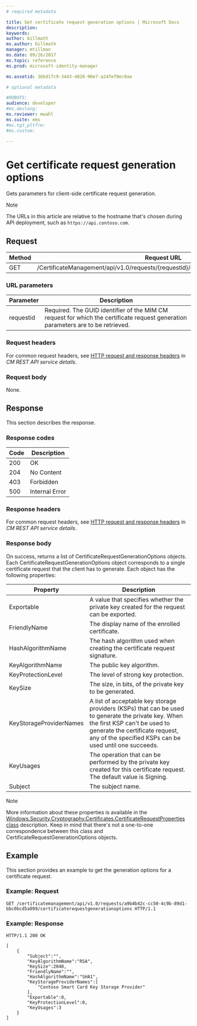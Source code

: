 ```yaml
---
# required metadata

title: Get certificate request generation options | Microsoft Docs
description:
keywords:
author: billmath
ms.author: billmath
manager: mtillman
ms.date: 09/26/2017
ms.topic: reference
ms.prod: microsoft-identity-manager

ms.assetid: 36bd1fc9-3443-4028-90e7-a24fef0ec0ae

# optional metadata

#ROBOTS:
audience: developer
#ms.devlang:
ms.reviewer: mwahl
ms.suite: ems
#ms.tgt_pltfrm:
#ms.custom:

---
```


# Get certificate request generation options
Gets parameters for client-side certificate request generation.

>[!NOTE]
>The URLs in this article are relative to the hostname that's chosen during API deployment, such as `https://api.contoso.com`.

## Request

| Method |                                       Request URL                                        |
|--------|------------------------------------------------------------------------------------------|
|  GET   | /CertificateManagement/api/v1.0/requests/{requestid}/certificaterequestgenerationoptions |

### URL parameters

Parameter | Description
--------|--------------
requestid| Required. The GUID identifier of the MIM CM request for which the certificate request generation parameters are to be retrieved.

### Request headers
For common request headers, see [HTTP request and response headers](certificate-management-rest-api-service-details.md#http-request-and-response-headers) in *CM REST API service details*.

### Request body
None.

## Response
This section describes the response.

### Response codes

Code  |Description  
---------|---------
200 | OK
204 | No Content
403 | Forbidden
500 | Internal Error

### Response headers
For common request headers, see [HTTP request and response headers](certificate-management-rest-api-service-details.md#http-request-and-response-headers) in *CM REST API service details*.

### Response body
On success, returns a list of CertificateRequestGenerationOptions objects. Each CertificateRequestGenerationOptions object corresponds to a single certificate request that the client has to generate. Each object has the following properties:

Property| Description
--------|-----------
Exportable | A value that specifies whether the private key created for the request can be exported.
FriendlyName | The display name of the enrolled certificate.
HashAlgorithmName | The hash algorithm used when creating the certificate request signature.
KeyAlgorithmName | The public key algorithm.
KeyProtectionLevel | The level of strong key protection.
KeySize | The size, in bits, of the private key to be generated.
KeyStorageProviderNames | A list of acceptable key storage providers (KSPs) that can be used to generate the private key. When the first KSP can't be used to generate the certificate request, any of the specified KSPs can be used until one succeeds.
KeyUsages | The operation that can be performed by the private key created for this certificate request. The default value is Signing.
Subject | The subject name.

>[!NOTE]
>More information about these properties is available in the [Windows.Security.Cryptography.Certificates.CertificateRequestProperties class](https://msdn.microsoft.com/library/windows/apps/br212079.aspx) description. Keep in mind that there's not a one-to-one correspondence between this class and CertificateRequestGenerationOptions objects.
>

## Example
This section provides an example to get the generation options for a certificate request.

### Example: Request

```
GET /certificatemanagement/api/v1.0/requests/a9b4b42c-cc50-4c9b-89d1-bbc0bcd5a099/certificaterequestgenerationoptions HTTP/1.1
```

### Example: Response

```
HTTP/1.1 200 OK

[
    {
        "Subject":"",
        "KeyAlgorithmName":"RSA",
        "KeySize":2048,
        "FriendlyName":"",
        "HashAlgorithmName":"SHA1",
        "KeyStorageProviderNames":[
            "Contoso Smart Card Key Storage Provider"
        ],
        "Exportable":0,
        "KeyProtectionLevel":0,
        "KeyUsages":3
    }
]
```  
